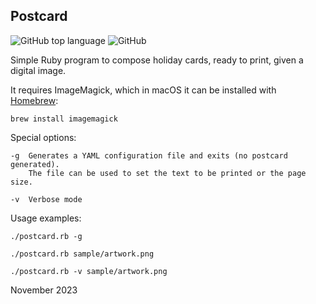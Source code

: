 ## Postcard
![GitHub top language](https://img.shields.io/github/languages/top/CarlosCD/postcard?color=red&style=plastic)
![GitHub](https://img.shields.io/github/license/CarlosCD/postcard?style=plastic)

Simple Ruby program to compose holiday cards, ready to print, given a digital image.

It requires ImageMagick, which in macOS it can be installed with
[Homebrew](https://brew.sh):

    brew install imagemagick

Special options:

    -g  Generates a YAML configuration file and exits (no postcard generated).
        The file can be used to set the text to be printed or the page size.

    -v  Verbose mode

Usage examples:

    ./postcard.rb -g

    ./postcard.rb sample/artwork.png

    ./postcard.rb -v sample/artwork.png

November 2023
